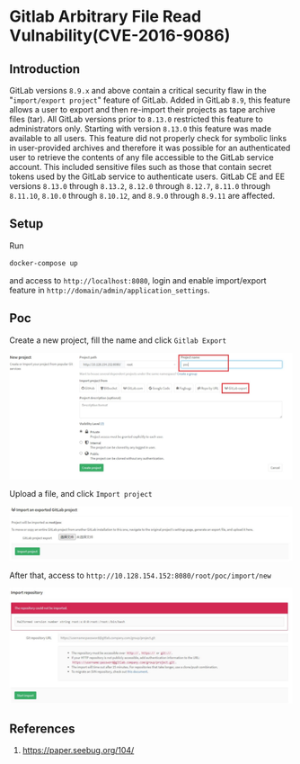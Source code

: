 # Gitlab Arbitrary File Read Vulnability(CVE-2016-9086)

## Introduction

GitLab versions `8.9.x` and above contain a critical security flaw in the "`import/export project`" feature of GitLab. Added in GitLab `8.9`, this feature allows a user to export and then re-import their projects as tape archive files (tar). All GitLab versions prior to `8.13.0` restricted this feature to administrators only. Starting with version `8.13.0` this feature was made available to all users. This feature did not properly check for symbolic links in user-provided archives and therefore it was possible for an authenticated user to retrieve the contents of any file accessible to the GitLab service account. This included sensitive files such as those that contain secret tokens used by the GitLab service to authenticate users. GitLab CE and EE versions `8.13.0` through `8.13.2`, `8.12.0` through `8.12.7`, `8.11.0` through `8.11.10`, `8.10.0` through `8.10.12`, and `8.9.0` through `8.9.11` are affected.

## Setup

Run

```bash
docker-compose up
```

and access to `http://localhost:8080`, login and enable import/export feature in `http://domain/admin/application_settings`.

## Poc

Create a new project, fill the name and click `Gitlab Export`

![new_project](images/new_project.jpg)

Upload a file, and click `Import project`

![import](images/import.jpg)

After that, access to `http://10.128.154.152:8080/root/poc/import/new`

![poc](images/poc.jpg)

## References

1. https://paper.seebug.org/104/
